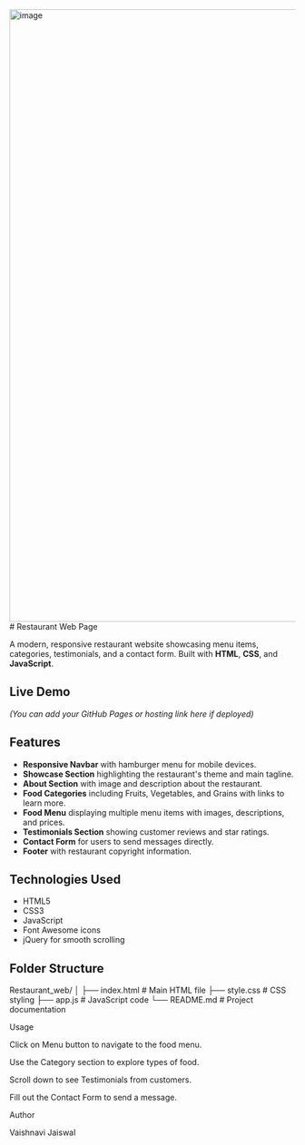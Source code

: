 <img width="1920" height="1080" alt="image" src="https://github.com/user-attachments/assets/b5b5437f-d80f-4c9a-844f-88139c44d64f" />
# Restaurant Web Page

A modern, responsive restaurant website showcasing menu items, categories, testimonials, and a contact form. Built with **HTML**, **CSS**, and **JavaScript**.

## Live Demo

*(You can add your GitHub Pages or hosting link here if deployed)*

## Features

- **Responsive Navbar** with hamburger menu for mobile devices.
- **Showcase Section** highlighting the restaurant's theme and main tagline.
- **About Section** with image and description about the restaurant.
- **Food Categories** including Fruits, Vegetables, and Grains with links to learn more.
- **Food Menu** displaying multiple menu items with images, descriptions, and prices.
- **Testimonials Section** showing customer reviews and star ratings.
- **Contact Form** for users to send messages directly.
- **Footer** with restaurant copyright information.


## Technologies Used

- HTML5
- CSS3
- JavaScript
- Font Awesome icons
- jQuery for smooth scrolling

## Folder Structure

Restaurant_web/
│
├── index.html # Main HTML file
├── style.css # CSS styling
├── app.js # JavaScript code
└── README.md # Project documentation

Usage

Click on Menu button to navigate to the food menu.

Use the Category section to explore types of food.

Scroll down to see Testimonials from customers.

Fill out the Contact Form to send a message.

Author

Vaishnavi Jaiswal
